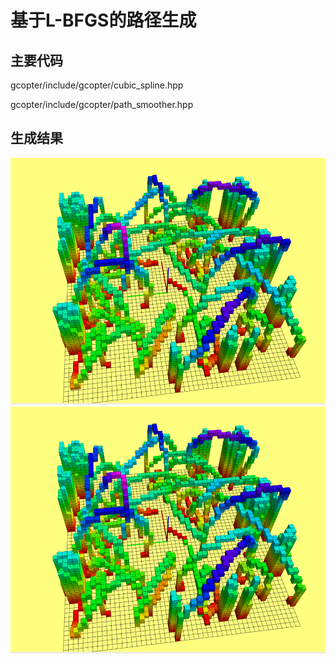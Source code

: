 # 基于L-BFGS的路径生成

## 主要代码

gcopter/include/gcopter/cubic_spline.hpp  

gcopter/include/gcopter/path_smoother.hpp

## 生成结果

![image](https://github.com/Rao-Kai/Path-Planning/blob/main/A_Star%26JPS/images/%E4%BB%BF%E7%9C%9F%E7%BB%93%E6%9E%9C.png)
![image](https://github.com/Rao-Kai/Path-Planning/blob/main/A_Star%26JPS/images/%E4%BB%BF%E7%9C%9F%E7%BB%93%E6%9E%9C.png)
